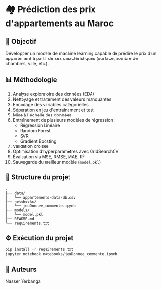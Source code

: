 # 🏘️ Prédiction des prix d'appartements au Maroc

## 📌 Objectif
Développer un modèle de machine learning capable de prédire le prix d’un appartement à partir de ses caractéristiques (surface, nombre de chambres, ville, etc.).

## 📊 Méthodologie

1. Analyse exploratoire des données (EDA)
2. Nettoyage et traitement des valeurs manquantes
3. Encodage des variables catégorielles
4. Séparation en jeu d'entraînement et test
5. Mise à l'échelle des données
6. Entraînement de plusieurs modèles de régression :
   - Régression Linéaire
   - Random Forest
   - SVR
   - Gradient Boosting
7. Validation croisée
8. Optimisation d’hyperparamètres avec GridSearchCV
9. Évaluation via MSE, RMSE, MAE, R²
10. Sauvegarde du meilleur modèle (`model.pkl`)

## 📁 Structure du projet

```
.
├── data/
│   └── appartements-data-db.csv
├── notebooks/
│   └── jeuDonnee_commente.ipynb
├── models/
│   └── model.pkl
├── README.md
└── requirements.txt
```

## ⚙️ Exécution du projet

```bash
pip install -r requirements.txt
jupyter notebook notebooks/jeuDonnee_commente.ipynb
```

## 🧪 Auteurs
Nasser Yerbanga
